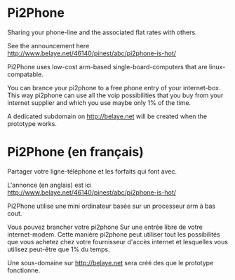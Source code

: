 Pi2Phone
========

Sharing your phone-line and the associated flat rates with others.

See the announcement here http://www.belaye.net/46140/pinest/abc/pi2phone-is-hot/

Pi2Phone uses low-cost arm-based single-board-computers that are linux-compatable.

You can brance your pi2phone to a free phone entry of your internet-box. This way pi2phone can use all the voip possibilities that you buy from your internet supplier and which you use maybe only 1% of the time.

A dedicated subdomain on http://belaye.net will be created when the prototype works.



Pi2Phone (en français)
======================

Partager votre ligne-téléphone et les forfaits qui font avec.

L'annonce (en anglais) est ici http://www.belaye.net/46140/pinest/abc/pi2phone-is-hot/

Pi2Phone utilise une mini ordinateur basée sur un processeur arm à bas cout.

Vous pouvez brancher votre pi2phone Sur une entrée libre de votre internet-modem. Cette manière pi2phone peut utiliser tout les possibilités que vous achetez chez votre fournisseur d'accès internet et lesquelles vous utilisez peut-être que 1% du temps.

Une sous-domaine sur http://belaye.net sera créé des que le prototype fonctionne.
